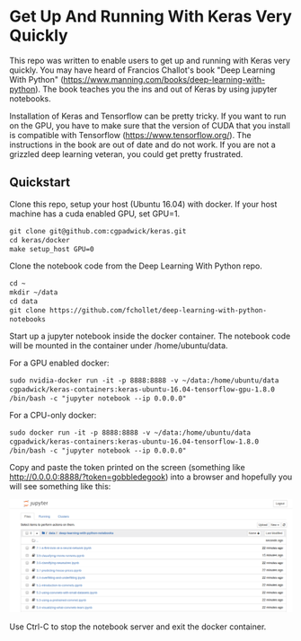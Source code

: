 # Get Up And Running With Keras Very Quickly

This repo was written to enable users to get up and running with Keras very quickly.  You may have heard of Francios Challot's book "Deep Learning With Python" (https://www.manning.com/books/deep-learning-with-python).  The book teaches you the ins and out of Keras by using jupyter notebooks.

Installation of Keras and Tensorflow can be pretty tricky.  If you want to run on the GPU, you have to make sure that the version of CUDA that you install is compatible with Tensorflow (https://www.tensorflow.org/).  The instructions in the book are out of date and do not work.  If you are not a grizzled deep learning veteran, you could get pretty frustrated.

## Quickstart

Clone this repo, setup your host (Ubuntu 16.04) with docker.  If your host machine has a cuda enabled GPU, set GPU=1. 
```
git clone git@github.com:cgpadwick/keras.git
cd keras/docker
make setup_host GPU=0
```

Clone the notebook code from the Deep Learning With Python repo.
```
cd ~
mkdir ~/data
cd data
git clone https://github.com/fchollet/deep-learning-with-python-notebooks
```

Start up a jupyter notebook inside the docker container.  The notebook code will be mounted in the container under /home/ubuntu/data.

For a GPU enabled docker:
```
sudo nvidia-docker run -it -p 8888:8888 -v ~/data:/home/ubuntu/data cgpadwick/keras-containers:keras-ubuntu-16.04-tensorflow-gpu-1.8.0 /bin/bash -c "jupyter notebook --ip 0.0.0.0"
```

For a CPU-only docker:
```
sudo docker run -it -p 8888:8888 -v ~/data:/home/ubuntu/data cgpadwick/keras-containers:keras-ubuntu-16.04-tensorflow-1.8.0 /bin/bash -c "jupyter notebook --ip 0.0.0.0"
```
Copy and paste the token printed on the screen (something like http://0.0.0.0:8888/?token=gobbledegook) into a browser and hopefully you will see something like this:

![Alt text](screenshot.png?raw=true "Keras notebook running in a docker container")

Use Ctrl-C to stop the notebook server and exit the docker container.

